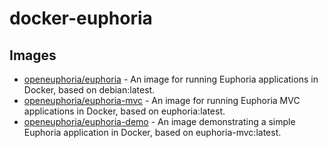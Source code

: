 # docker-euphoria

## Images

- [openeuphoria/euphoria](https://hub.docker.com/r/openeuphoria/euphoria) - An image for running Euphoria applications in Docker, based on debian:latest.
- [openeuphoria/euphoria-mvc](https://hub.docker.com/r/openeuphoria/euphoria-mvc) - An image for running Euphoria MVC applications in Docker, based on euphoria:latest.
- [openeuphoria/euphoria-demo](https://hub.docker.com/r/openeuphoria/euphoria-demo) - An image demonstrating a simple Euphoria application in Docker, based on euphoria-mvc:latest.
